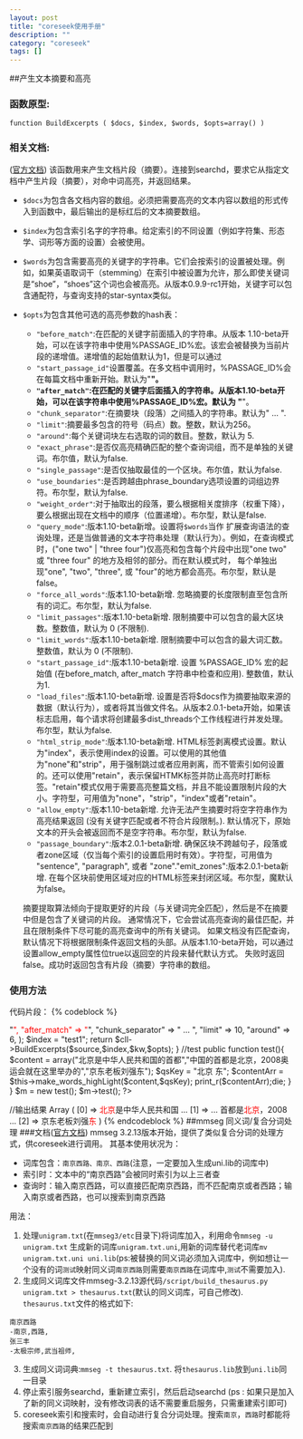 ```yaml
---
layout: post
title: "coreseek使用手册"
description: ""
category: "coreseek"
tags: []
---
```




##产生文本摘要和高亮
### 函数原型: 
`function BuildExcerpts ( $docs, $index, $words, $opts=array() )`
### 相关文档:
([官方文档](http://www.coreseek.cn/docs/coreseek_4.1-sphinx_2.0.1-beta.html#api-func-buildexcerpts))
该函数用来产生文档片段（摘要）。连接到searchd，要求它从指定文档中产生片段（摘要），对命中词高亮，并返回结果。  

* `$docs`为包含各文档内容的数组。必须把需要高亮的文本内容以数组的形式传入到函数中，最后输出的是标红后的文本摘要数组。
*  `$index`为包含索引名字的字符串。给定索引的不同设置（例如字符集、形态学、词形等方面的设置）会被使用。
* `$words`为包含需要高亮的关键字的字符串。它们会按索引的设置被处理。例如，如果英语取词干（stemming）在索引中被设置为允许，那么即使关键词是“shoe”，“shoes”这个词也会被高亮。从版本0.9.9-rc1开始，关键字可以包含通配符，与查询支持的star-syntax类似。
* `$opts`为包含其他可选的高亮参数的hash表：
    + `"before_match"`:在匹配的关键字前面插入的字符串。从版本 1.10-beta开始，可以在该字符串中使用%PASSAGE_ID%宏。该宏会被替换为当前片段的递增值。递增值的起始值默认为1，但是可以通过
    + `"start_passage_id"`设置覆盖。在多文档中调用时，%PASSAGE_ID%会在每篇文档中重新开始。默认为"<b>"。
    + `"after_match"`:在匹配的关键字后面插入的字符串。从版本1.10-beta开始，可以在该字符串中使用%PASSAGE_ID%宏。默认为 "</b>"。
    + `"chunk_separator"`:在摘要块（段落）之间插入的字符串。默认为" ... ".
    + `"limit"`:摘要最多包含的符号（码点）数。整数，默认为256。
    + `"around"`:每个关键词块左右选取的词的数目。整数，默认为 5.
    + `"exact_phrase"`:是否仅高亮精确匹配的整个查询词组，而不是单独的关键词。布尔值，默认为false.
    + `"single_passage"`:是否仅抽取最佳的一个区块。布尔值，默认为false.
    + `"use_boundaries"`:是否跨越由phrase_boundary选项设置的词组边界符。布尔型，默认为false.
    + `"weight_order"`:对于抽取出的段落，要么根据相关度排序（权重下降），要么根据出现在文档中的顺序（位置递增）。布尔型，默认是false.
    + `"query_mode"`:版本1.10-beta新增。设置将`$words`当作 扩展查询语法的查询处理，还是当做普通的文本字符串处理（默认行为）。例如，在查询模式时，("one two" | "three four")仅高亮和包含每个片段中出现"one two" 或 "three four" 的地方及相邻的部分。而在默认模式时， 每个单独出现"one", "two", "three", 或 "four"的地方都会高亮。布尔型，默认是false。
    + `"force_all_words"`:版本1.10-beta新增. 忽略摘要的长度限制直至包含所有的词汇。布尔型，默认为false.
    + `"limit_passages"`:版本1.10-beta新增. 限制摘要中可以包含的最大区块数。整数值，默认为 0 (不限制).
    + `"limit_words"`:版本1.10-beta新增. 限制摘要中可以包含的最大词汇数。整数值，默认为 0 (不限制).
    + `"start_passage_id"`:版本1.10-beta新增. 设置 %PASSAGE_ID% 宏的起始值 (在before_match, after_match 字符串中检查和应用). 整数值，默认为1.
    + `"load_files"`:版本1.10-beta新增. 设置是否将$docs作为摘要抽取来源的数据（默认行为），或者将其当做文件名。从版本2.0.1-beta开始，如果该标志启用，每个请求将创建最多dist_threads个工作线程进行并发处理。布尔型，默认为false.
    + `"html_strip_mode"`:版本1.10-beta新增. HTML标签剥离模式设置。默认为"index"，表示使用index的设置。可以使用的其他值为"none"和"strip"，用于强制跳过或者应用剥离，而不管索引如何设置的。还可以使用"retain"，表示保留HTMK标签并防止高亮时打断标签。"retain"模式仅用于需要高亮整篇文档，并且不能设置限制片段的大小。字符型，可用值为"none"，"strip"，"index"或者"retain"。
    + `"allow_empty"`:版本1.10-beta新增. 允许无法产生摘要时将空字符串作为高亮结果返回 (没有关键字匹配或者不符合片段限制。). 默认情况下，原始文本的开头会被返回而不是空字符串。布尔型，默认为false.
    + `"passage_boundary"`:版本2.0.1-beta新增. 确保区块不跨越句子，段落或者zone区域（仅当每个索引的设置启用时有效）。字符型，可用值为 "sentence", "paragraph", 或者 "zone"."emit_zones":版本2.0.1-beta新增. 在每个区块前使用区域对应的HTML标签来封闭区域。布尔型，魔默认为false。

    摘要提取算法倾向于提取更好的片段（与关键词完全匹配），然后是不在摘要中但是包含了关键词的片段。 通常情况下，它会尝试高亮查询的最佳匹配，并且在限制条件下尽可能的高亮查询中的所有关键词。 如果文档没有匹配查询，默认情况下将根据限制条件返回文档的头部。从版本1.10-beta开始，可以通过设置allow_empty属性位true以返回空的片段来替代默认方式。
失败时返回false。成功时返回包含有片段（摘要）字符串的数组。

### 使用方法
代码片段：
{% codeblock %}
<?php
//...略
include("SphinxClient.php");
class test{


    protected function make_words_highLight($source,$kw){


        $cll = new SphinxClient ();
        $opts = array
            (
                "before_match"      => "<span style='color:red'>",
                "after_match"          => "</span>",
                "chunk_separator"     => " ... ",
                "limit"                => 10,
                "around"               => 6,
            );
        $index = "test1";
        return $cll->BuildExcerpts($source,$index,$kw,$opts);
    }


    //test
    public function test(){
        $content = array("北京是中华人民共和国的首都","中国的首都是北京，2008奥运会就在这里举办的","京东老板刘强东");
        $qsKey = "北京 东";
        $contentArr = $this->make_words_highLight($content,$qsKey);
        print_r($contentArr);die;
    }
}

$m = new test();
$m->test();

?>
//输出结果
Array
(
    [0] => <span style='color:red'>北京</span>是中华人民共和国 ... 
    [1] =>  ... 首都是<span style='color:red'>北京</span>，2008 ... 
    [2] => 京东老板刘强<span style='color:red'>东</span>
)
{% endcodeblock %}
##mmseg 同义词/复合分词处理
###文档([官方文档](http://www.coreseek.cn/opensource/mmseg/#coreseek_mmseg_complex))
mmseg 3.2.13版本开始，提供了类似复合分词的处理方式，供coreseek进行调用。
其基本使用状况为：

* 词库包含：`南京西路、南京、西路`(注意，一定要加入生成uni.lib的词库中)
* 索引时：文本中的“南京西路”会被同时索引为以上三者查
* 查询时：输入南京西路，可以直接匹配南京西路，而不匹配南京或者西路；输入南京或者西路，也可以搜索到南京西路

用法：

1. 处理`unigram.txt`(在`mmseg3/etc`目录下)将词库加入，利用命令`mmseg -u unigram.txt` 生成新的词库`unigram.txt.uni`,用新的词库替代老词库`mv unigram.txt.uni uni.lib`(ps:被替换的同义词必须加入词库中，例如想让一个没有的词`测试`映射同义词`南京西路`则需要`南京西路`在词库中,`测试`不需要加入).
2. 生成同义词库文件mmseg-3.2.13源代码`/script/build_thesaurus.py unigram.txt > thesaurus.txt`(默认的同义词库，可自己修改).
`thesaurus.txt`文件的格式如下:
```
南京西路
-南京,西路,
张三丰
-太极宗师,武当祖师,
```
3. 生成同义词词典:`mmseg -t thesaurus.txt`. 将`thesaurus.lib`放到`uni.lib`同一目录
4. 停止索引服务searchd，重新建立索引，然后启动searchd (ps : 如果只是加入了新的同义词映射，没有修改词表的话不需要重启服务，只需重建索引即可)
5. coreseek索引和搜索时，会自动进行复合分词处理。搜索`南京`，`西路`时都能将搜索`南京西路`的结果匹配到

